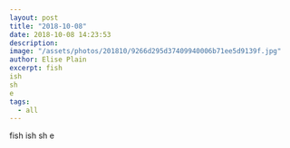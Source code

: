 ```yaml
---
layout: post
title: "2018-10-08"
date: 2018-10-08 14:23:53
description: 
image: "/assets/photos/201810/9266d295d37409940006b71ee5d9139f.jpg"
author: Elise Plain
excerpt: fish
ish
sh 
e
tags: 
  - all
---
```


fish
ish
sh 
e
<p></p>
